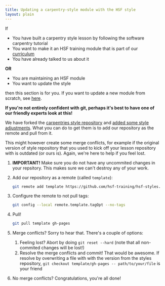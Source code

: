 ```yaml
---
title: Updating a carpentry-style module with the HSF style
layout: plain
---
```


If

* You have built a carpentry style lesson by following the software carpentry tutorial
* You want to make it an HSF training module that is part of our [curriculum](hepsoftwarefoundation.org/training/curriculum)
* You have already talked to us about it

**OR**

* You are maintaining an HSF module
* You want to update the style

then this section is for you. If you want to update a new module from scratch, see [here](howto-new-module).

**If you're not entirely confident with git, perhaps it's best to have one of our friendly experts look at this!**

We have forked the [carpentries style repository](https://github.com/carpentries/styles/) and [added some style adjustments](https://github.com/hsf-training/hsf-styles). What you can do to get them is to add our repository as the remote and pull from it. 

This might however create some merge conflicts, for example if the original version of style repository that you used to kick off your lesson repository with is outdated (or ours is). Again, we're here to help if you feel lost.

1. **IMPORTANT!** Make sure you do not have any uncommited changes in your repsitory. This makes sure we can't destroy any of your work.

2. Add our repository as a remote (called ``template``):

   ```sh
   git remote add template https://github.com/hsf-training/hsf-styles.git
   ```

3. Configure the remote to not pull tags:

   ```sh
   git config --local remote.template.tagOpt --no-tags
   ```

4. Pull!

   ```sh
   git pull template gh-pages
   ```

5. Merge conflicts? Sorry to hear that. There's a couple of options:
    1. Feeling lost? Abort by doing ``git reset --hard`` (note that all non-commited changes will be lost!)
    2. Resolve the merge conflicts and commit! That would be awesome. If resolve by overwriting a file with with the version from the styles repository, ``git checkout template/gh-pages -- path/to/your/file`` is your friend

6. No merge conflicts? Congratulations, you're all done!
